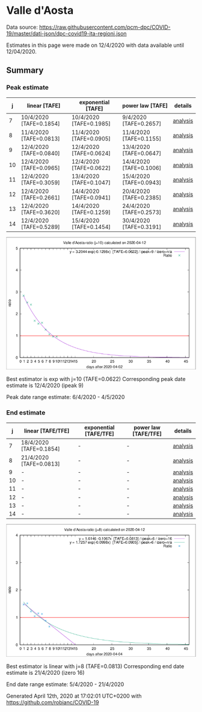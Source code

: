 # Valle d'Aosta


Data source: https://raw.githubusercontent.com/pcm-dpc/COVID-19/master/dati-json/dpc-covid19-ita-regioni.json

Estimates in this page were made on 12/4/2020 with data available until 12/04/2020.


## Summary 

### Peak estimate 
|j|linear [TAFE]|exponential [TAFE]|power law [TAFE]|details|
|---|----|-----------|---------|-------|
|7|10/4/2020 [TAFE=0.1854]|10/4/2020 [TAFE=0.1985]|9/4/2020 [TAFE=0.2657]|[analysis](COVID-19_valle_d'aosta_j7_2020-04-12.md)|
|8|11/4/2020 [TAFE=0.0813]|11/4/2020 [TAFE=0.0905]|11/4/2020 [TAFE=0.1155]|[analysis](COVID-19_valle_d'aosta_j8_2020-04-12.md)|
|9|12/4/2020 [TAFE=0.0840]|12/4/2020 [TAFE=0.0624]|13/4/2020 [TAFE=0.0647]|[analysis](COVID-19_valle_d'aosta_j9_2020-04-12.md)|
|10|12/4/2020 [TAFE=0.0965]|12/4/2020 [TAFE=0.0622]|14/4/2020 [TAFE=0.1006]|[analysis](COVID-19_valle_d'aosta_j10_2020-04-12.md)|
|11|12/4/2020 [TAFE=0.3059]|13/4/2020 [TAFE=0.1047]|15/4/2020 [TAFE=0.0943]|[analysis](COVID-19_valle_d'aosta_j11_2020-04-12.md)|
|12|12/4/2020 [TAFE=0.2661]|14/4/2020 [TAFE=0.0941]|20/4/2020 [TAFE=0.2385]|[analysis](COVID-19_valle_d'aosta_j12_2020-04-12.md)|
|13|12/4/2020 [TAFE=0.3620]|14/4/2020 [TAFE=0.1259]|24/4/2020 [TAFE=0.2573]|[analysis](COVID-19_valle_d'aosta_j13_2020-04-12.md)|
|14|12/4/2020 [TAFE=0.5289]|15/4/2020 [TAFE=0.1454]|30/4/2020 [TAFE=0.3191]|[analysis](COVID-19_valle_d'aosta_j14_2020-04-12.md)|

![best peak estimate](COVID-19_valle_d'aosta_j10_2020-04-12.png)

Best estimator is exp with j=10 (TAFE=0.0622)
Corresponding peak date estimate is 12/4/2020 (ipeak 9)


Peak date range estimate: 6/4/2020 - 4/5/2020

### End estimate 
|j|linear [TAFE/TFE]|exponential [TAFE/TFE]|power law [TAFE/TFE]|details|
|---|----|-----------|---------|-------|
|7|18/4/2020 [TAFE=0.1854]|-|-|[analysis](COVID-19_valle_d'aosta_j7_2020-04-12.md)|
|8|21/4/2020 [TAFE=0.0813]|-|-|[analysis](COVID-19_valle_d'aosta_j8_2020-04-12.md)|
|9|-|-|-|[analysis](COVID-19_valle_d'aosta_j9_2020-04-12.md)|
|10|-|-|-|[analysis](COVID-19_valle_d'aosta_j10_2020-04-12.md)|
|11|-|-|-|[analysis](COVID-19_valle_d'aosta_j11_2020-04-12.md)|
|12|-|-|-|[analysis](COVID-19_valle_d'aosta_j12_2020-04-12.md)|
|13|-|-|-|[analysis](COVID-19_valle_d'aosta_j13_2020-04-12.md)|
|14|-|-|-|[analysis](COVID-19_valle_d'aosta_j14_2020-04-12.md)|

![best zero estimate](COVID-19_valle_d'aosta_j8_2020-04-12.png)

Best estimator is linear with j=8 (TAFE=0.0813)
Corresponding end date estimate is 21/4/2020 (izero 16)


End date range estimate: 5/4/2020 - 21/4/2020

Generated April 12th, 2020 at 17:02:01 UTC+0200 with https://github.com/robianc/COVID-19
